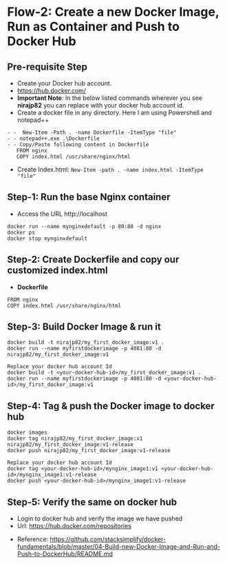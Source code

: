 # Flow-2: Create a new Docker Image, Run as Container and Push to Docker Hub

## Pre-requisite Step
- Create your Docker hub account. 
- https://hub.docker.com/
- **Important Note**: In the below listed commands wherever you see **nirajp82** you can replace with your docker hub account id. 
- Create a docker file in any directory. Here I am using Powershell and notepad++
```
- -  New-Item -Path . -name Dockerfile -ItemType "file"
- - notepad++.exe .\Dockerfile
- - Copy/Paste following content in Dockerfile
   FROM nginx
   COPY index.html /usr/share/nginx/html
 ``` 
- Create Index.html: ```New-Item -path . -name index.html -ItemType "file"```

## Step-1: Run the base Nginx container
- Access the URL http://localhost
```
docker run --name mynginxdefault -p 80:80 -d nginx
docker ps
docker stop mynginxdefault
```

## Step-2: Create Dockerfile and copy our customized index.html
- **Dockerfile**
```
FROM nginx
COPY index.html /usr/share/nginx/html
```

## Step-3: Build Docker Image & run it
```
docker build -t nirajp82/my_first_docker_image:v1 .
docker run --name myfirstdockerimage -p 4081:80 -d nirajp82/my_first_docker_image:v1

Replace your docker hub account Id
docker build -t <your-docker-hub-id>/my_first_docker_image:v1 .
docker run --name myfirstdockerimage -p 4081:80 -d <your-docker-hub-id>/my_first_docker_image:v1
```

## Step-4: Tag & push the Docker image to docker hub
```
docker images
docker tag nirajp82/my_first_docker_image:v1 nirajp82/my_first_docker_image:v1-release
docker push nirajp82/my_first_docker_image:v1-release

Replace your docker hub account Id
docker tag <your-docker-hub-id>/mynginx_image1:v1 <your-docker-hub-id>/mynginx_image1:v1-release
docker push <your-docker-hub-id>/mynginx_image1:v1-release
```
## Step-5: Verify the same on docker hub
- Login to docker hub and verify the image we have pushed
- Url: https://hub.docker.com/repositories

* Reference: https://github.com/stacksimplify/docker-fundamentals/blob/master/04-Build-new-Docker-Image-and-Run-and-Push-to-DockerHub/README.md

